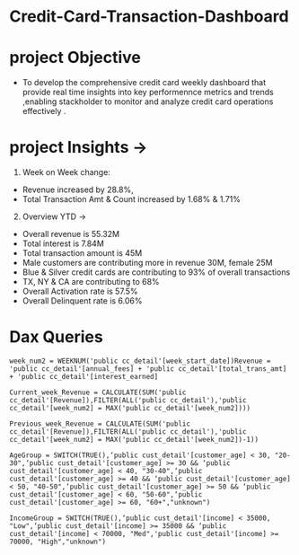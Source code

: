 # Credit-Card-Transaction-Dashboard

# project Objective
* To develop the comprehensive credit
  card weekly dashboard that provide
  real time insights into key performennce
  metrics and trends ,enabling stackholder
  to monitor and analyze credit card operations
  effectively .


# project Insights ->
1. Week on Week change:
- Revenue increased by 28.8%,
- Total Transaction Amt & Count increased by 1.68% & 1.71%
2. Overview YTD ->
- Overall revenue is 55.32M
- Total interest is 7.84M
- Total transaction amount is 45M
- Male customers are contributing more in revenue 30M, female 25M
- Blue & Silver credit cards are contributing to 93% of overall transactions
- TX, NY & CA are contributing to 68%
- Overall Activation rate is 57.5%
- Overall Delinquent rate is 6.06%


# Dax Queries

```week_num2 = WEEKNUM('public cc_detail'[week_start_date])Revenue = 'public cc_detail'[annual_fees] + 'public cc_detail'[total_trans_amt] + 'public cc_detail'[interest_earned]```

```Current_week_Revenue = CALCULATE(SUM('public cc_detail'[Revenue]),FILTER(ALL('public cc_detail'),'public cc_detail'[week_num2] = MAX('public cc_detail'[week_num2])))```

```Previous_week_Revenue = CALCULATE(SUM('public cc_detail'[Revenue]),FILTER(ALL('public cc_detail'),'public cc_detail'[week_num2] = MAX('public cc_detail'[week_num2])-1))```

```AgeGroup = SWITCH(TRUE(),‘public cust_detail'[customer_age] < 30, "20-30",‘public cust_detail'[customer_age] >= 30 && ‘public cust_detail'[customer_age] < 40, "30-40",‘public cust_detail'[customer_age] >= 40 && ‘public cust_detail'[customer_age] < 50, "40-50",‘public cust_detail'[customer_age] >= 50 && ‘public cust_detail'[customer_age] < 60, "50-60",‘public cust_detail'[customer_age] >= 60, "60+","unknown")```

```IncomeGroup = SWITCH(TRUE(),‘public cust_detail'[income] < 35000, "Low",‘public cust_detail'[income] >= 35000 && ‘public cust_detail'[income] < 70000, "Med",'public cust_detail'[income] >= 70000, "High","unknown")```

